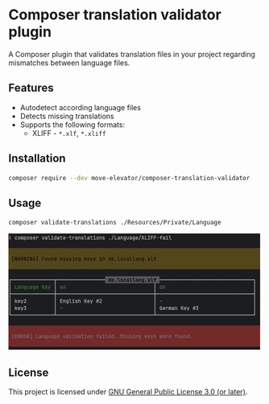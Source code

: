 # Composer translation validator plugin

A Composer plugin that validates translation files in your project regarding mismatches between language files.

## Features

* Autodetect according language files
* Detects missing translations
* Supports the following formats:
  * XLIFF - `*.xlf`, `*.xliff`

## Installation

```bash
composer require --dev move-elevator/composer-translation-validator
```

## Usage

```bash
composer validate-translations ./Resources/Private/Language
```
![console.jpg](docs/console.jpg)

## License

This project is licensed under [GNU General Public License 3.0 (or later)](LICENSE.md).
